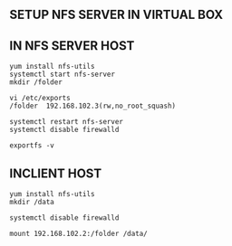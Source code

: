 ## SETUP NFS SERVER IN VIRTUAL BOX

## IN NFS SERVER HOST

```
yum install nfs-utils
systemctl start nfs-server
mkdir /folder
```
```
vi /etc/exports
/folder  192.168.102.3(rw,no_root_squash)

systemctl restart nfs-server
systemctl disable firewalld
```

```
exportfs -v
```

## INCLIENT HOST

```
yum install nfs-utils
mkdir /data

systemctl disable firewalld

mount 192.168.102.2:/folder /data/
```
